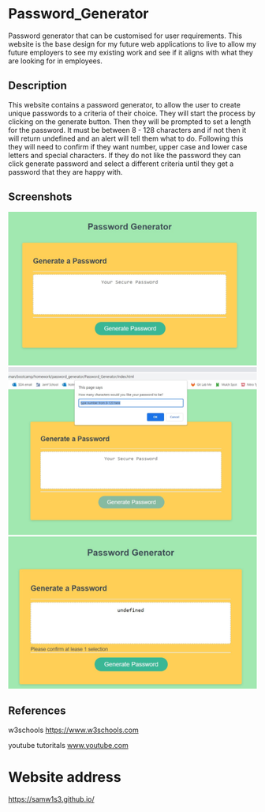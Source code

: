 # Password_Generator
Password generator that can be customised for user requirements.
This website is the base design for my future web applications to live to allow my future employers to see my existing work and see if it aligns with what they are looking for in employees.

## Description
This website contains a password generator, to allow the user to create unique passwords to a criteria of their choice. They will start the process by clicking on the generate button. Then they will be prompted to set a length for the password. It must be between 8 - 128 characters and if not then it will return undefined and an alert will tell them what to do. Following this they will need to confirm if they want number, upper case and lower case letters and special characters.  If they do not like the password they can click generate password and select a different criteria until they get a password that they are happy with. 
## Screenshots

<img src="assets\screenshot1.jpg" >
<img src="assets\screenshot2.jpg">
<img src="assets\screenshot3.jpg">



## References 
w3schools https://www.w3schools.com

youtube tutoritals www.youtube.com



# Website address
 https://samw1s3.github.io/